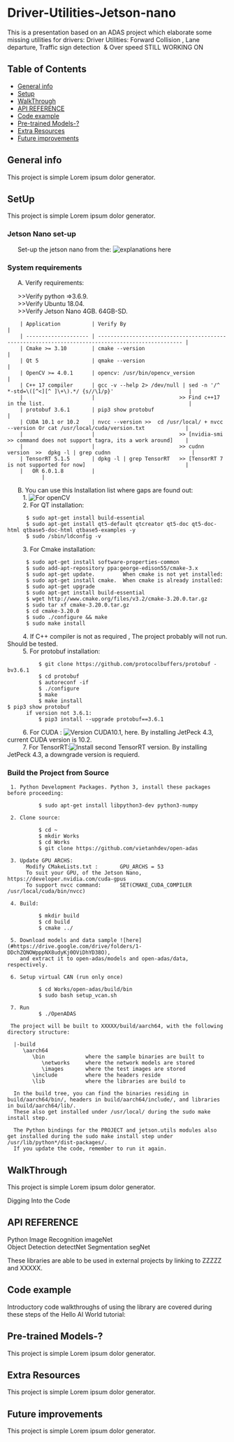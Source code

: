 # Driver-Utilities-Jetson-nano
This is a presentation based on an ADAS project which elaborate some missing utilities for drivers:
Driver Utilities: Forward Collision , Lane departure, Traffic sign detection  &amp; Over speed 
STILL WORKING ON       

## Table of Contents
* [General info](#general-info)
* [Setup](#setup)
* [WalkThrough](#WalkThrough)
* [API REFERENCE](#API-REFERENCE)
* [Code example](#Code-example)
* [Pre-trained Models-?](#Pre-trained-Models-?)
* [Extra Resources](#Extra-Resources)
* [Future improvements](#Future-improvements)
    
## General info
This project is simple Lorem ipsum dolor generator.
## SetUp
This project is simple Lorem ipsum dolor generator.
	
  ### Jetson Nano set-up   

      Set-up the jetson nano from the: ![explanations here](https://developer.nvidia.com/embedded/learn/get-started-jetson-nano-devkit)       
  
  ### System requirements   

      A. Verify requirements:     

         >>Verify python =>3.6.9.             
         >>Verify  Ubuntu 18.04.          
         >>Verify Jetson Nano 4GB. 64GB-SD.          
       
        | Application          | Verify By                                                                                         |
        | -------------------- | ------------------------------------------------------------------------------------------------- |	
        | Cmake >= 3.10        | cmake --version                                                                                   |
        | Qt 5                 | qmake --version                                                                                   |    
        | OpenCV >= 4.0.1      | opencv: /usr/bin/opencv_version                                                                   |
        | C++ 17 compiler      | gcc -v --help 2> /dev/null | sed -n '/^ *-std=\([^<][^ ]\+\).*/ {s//\1/p}'                        |                                        
        |                      |                           >> Find c++17 in the list.                                              | 
        | protobuf 3.6.1       | pip3 show protobuf                                                                                |
        | CUDA 10.1 or 10.2    | nvcc --version >>  cd /usr/local/ + nvcc --version Or cat /usr/local/cuda/version.txt             |
        |                      |                           >> [nvidia-smi >> command does not support tagra, its a work around]    |  
        |                      |                           >> cudnn version  >>  dpkg -l | grep cudnn		                   | 
        | TensorRT 5.1.5       | dpkg -l | grep TensorRT   >> [TensorRT 7 is not supported for now]                                |
        |   OR 6.0.1.8         | 										                   |
	


      B. You can use this Installation list where gaps are found out:      
         1. ![For openCV](#https://qengineering.eu/install-opencv-4.5-on-jetson-nano.html)   \
         2. For QT installation:   

	      $ sudo apt-get install build-essential
	      $ sudo apt-get install qt5-default qtcreator qt5-doc qt5-doc-html qtbase5-doc-html qtbase5-examples -y
	      $ sudo /sbin/ldconfig -v
	      
         3. For Cmake installation: 

	      $ sudo apt-get install software-properties-common
	      $ sudo add-apt-repository ppa:george-edison55/cmake-3.x
	      $ sudo apt-get update.         When cmake is not yet installed:
	      $ sudo apt-get install cmake.  When cmake is already installed:
	      $ sudo apt-get upgrade
	      $ sudo apt-get install build-essential
	      $ wget http://www.cmake.org/files/v3.2/cmake-3.20.0.tar.gz
	      $ sudo tar xf cmake-3.20.0.tar.gz
	      $ cd cmake-3.20.0
	      $ sudo ./configure && make 
	      $ sudo make install

         4. If C++ compiler is not as required , The project probably will not run. Should be tested.  
         5. For protobuf installation: 

              $ git clone https://github.com/protocolbuffers/protobuf -bv3.6.1 
              $ cd protobuf
              $ autoreconf -if  
              $ ./configure
              $ make
              $ make install																																								      $ pip3 show protobuf   
	      if version not 3.6.1:
              $ pip3 install --upgrade protobuf==3.6.1    	      
            
         6. For CUDA :   ![Version CUDA10.1, here](#https://medium.com/@exesse/cuda-10-1-installation-on-ubuntu-18-04-lts-d04f89287130). By installing JetPeck 4.3, current CUDA version is 10.2. 
           
         7. For TensorRT:![ Install second TensorRT version](#https://docs.donkeycar.com/guide/robot_sbc/tensorrt_jetson_nano/). By installing JetPeck 4.3, a downgrade version is requierd. 
    
   ### Build the Project from Source  
   
   	 1. Python Development Packages. Python 3, install these packages before proceeding:

              $ sudo apt-get install libpython3-dev python3-numpy

   	 2. Clone source:

              $ cd ~   
              $ mkdir Works
              $ cd Works
              $ git clone https://github.com/vietanhdev/open-adas
	       
	 3. Update GPU ARCHS:
	      Modify CMakeLists.txt : 		GPU_ARCHS = 53  
	      To suit your GPU, of the Jetson Nano, https://developer.nvidia.com/cuda-gpus
	      To support nvcc command:  	SET(CMAKE_CUDA_COMPILER /usr/local/cuda/bin/nvcc)
	      
   	 4. Build:

              $ mkdir build
              $ cd build
              $ cmake ../
	         
	 5. Download models and data sample ![here](#https://drive.google.com/drive/folders/1-DDchZQNOWpppNX8udyKj0OViDhYD38O),
	    and extract it to open-adas/models and open-adas/data, respectively.
  
	 6. Setup virtual CAN (run only once)
	
              $ cd Works/open-adas/build/bin
              $ sudo bash setup_vcan.sh
	       
	 7. Run 
              $ ./OpenADAS
	       
     The project will be built to XXXXX/build/aarch64, with the following directory structure:

      |-build
         \aarch64
            \bin             where the sample binaries are built to
               \networks     where the network models are stored
               \images       where the test images are stored
            \include         where the headers reside
            \lib             where the libraries are build to

      In the build tree, you can find the binaries residing in build/aarch64/bin/, headers in build/aarch64/include/, and libraries in build/aarch64/lib/. 
      These also get installed under /usr/local/ during the sudo make install step.

      The Python bindings for the PROJECT and jetson.utils modules also get installed during the sudo make install step under /usr/lib/python*/dist-packages/. 
      If you update the code, remember to run it again.    
      

 ## WalkThrough
This project is simple Lorem ipsum dolor generator.
		    
   Digging Into the Code

## API REFERENCE
Python
  Image Recognition 	imageNet 	
  Object Detection 	 detectNet
  Segmentation 	 	 segNet

  These libraries are able to be used in external projects by linking to ZZZZZ and XXXXX.

## Code example
  Introductory code walkthroughs of using the library are covered during these steps of the Hello AI World tutorial:
  
## Pre-trained Models-?
This project is simple Lorem ipsum dolor generator.

## Extra Resources
This project is simple Lorem ipsum dolor generator.

## Future improvements
This project is simple Lorem ipsum dolor generator.
	

  
    
    

